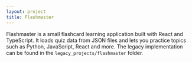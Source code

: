 ```yaml
---
layout: project
title: Flashmaster
---
```


Flashmaster is a small flashcard learning application built with React and TypeScript. It loads quiz data from JSON files and lets you practice topics such as Python, JavaScript, React and more. The legacy implementation can be found in the `legacy_projects/flashmaster` folder.
